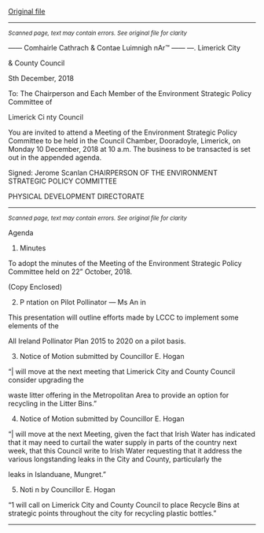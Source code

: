 [Original file](https://www.limerick.ie/sites/default/files/media/documents/2018-12/10th%20Dec%202018%20-%20Agenda%20Environment%20Strategic%20Policy%20Committee.pdf)

---
*<small>Scanned page, text may contain errors. See original file for clarity</small>*  

_——_ Comhairle Cathrach
& Contae Luimnigh
nAr™ _—_—
—. Limerick City

& County Council

Sth December, 2018

To: The Chairperson and Each Member of the Environment Strategic Policy Committee of

Limerick Ci nty Council

You are invited to attend a Meeting of the Environment Strategic Policy Committee to be held
in the Council Chamber, Dooradoyle, Limerick, on Monday 10 December, 2018 at 10 a.m.
The business to be transacted is set out in the appended agenda.

Signed: Jerome Scanlan
CHAIRPERSON OF THE ENVIRONMENT STRATEGIC POLICY COMMITTEE

PHYSICAL DEVELOPMENT DIRECTORATE


---
*<small>Scanned page, text may contain errors. See original file for clarity</small>*  

Agenda

1. Minutes

To adopt the minutes of the Meeting of the Environment Strategic Policy Committee held on
22” October, 2018.

(Copy Enclosed)

2. P ntation on Pilot Pollinator — Ms An in

This presentation will outline efforts made by LCCC to implement some elements of the

All Ireland Pollinator Plan 2015 to 2020 on a pilot basis.

3. Notice of Motion submitted by Councillor E. Hogan

“| will move at the next meeting that Limerick City and County Council consider upgrading the

waste litter offering in the Metropolitan Area to provide an option for recycling in the Litter Bins.”

4. Notice of Motion submitted by Councillor E. Hogan

“| will move at the next Meeting, given the fact that Irish Water has indicated that it may need to
curtail the water supply in parts of the country next week, that this Council write to Irish Water
requesting that it address the various longstanding leaks in the City and County, particularly the

leaks in Islanduane, Mungret.”

5. Noti n by Councillor E. Hogan

“1 will call on Limerick City and County Council to place Recycle Bins at strategic points throughout
the city for recycling plastic bottles.”


---
